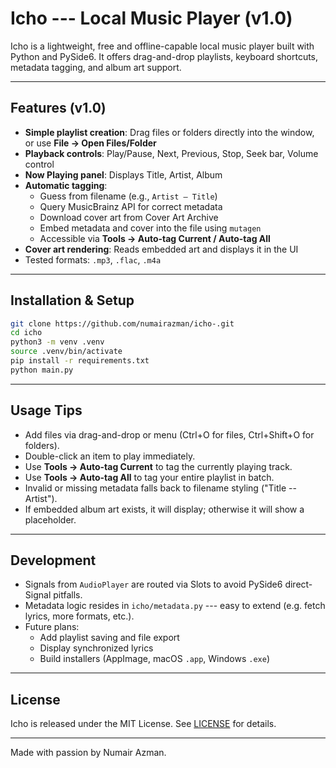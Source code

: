 # Icho --- Local Music Player (v1.0)

Icho is a lightweight, free and offline-capable local music player built
with Python and PySide6. It offers drag-and-drop playlists, keyboard
shortcuts, metadata tagging, and album art support.

------------------------------------------------------------------------

## Features (v1.0)

-   **Simple playlist creation**: Drag files or folders directly into
    the window, or use **File → Open Files/Folder**
-   **Playback controls**: Play/Pause, Next, Previous, Stop, Seek bar,
    Volume control
-   **Now Playing panel**: Displays Title, Artist, Album
-   **Automatic tagging**:
    -   Guess from filename (e.g., `Artist – Title`)
    -   Query MusicBrainz API for correct metadata
    -   Download cover art from Cover Art Archive
    -   Embed metadata and cover into the file using `mutagen`
    -   Accessible via **Tools → Auto-tag Current / Auto-tag All**
-   **Cover art rendering**: Reads embedded art and displays it in the
    UI
-   Tested formats: `.mp3`, `.flac`, `.m4a`

------------------------------------------------------------------------

## Installation & Setup

``` bash
git clone https://github.com/numairazman/icho-.git
cd icho
python3 -m venv .venv
source .venv/bin/activate
pip install -r requirements.txt
python main.py
```

------------------------------------------------------------------------

## Usage Tips

-   Add files via drag-and-drop or menu (Ctrl+O for files, Ctrl+Shift+O
    for folders).
-   Double-click an item to play immediately.
-   Use **Tools → Auto-tag Current** to tag the currently playing track.
-   Use **Tools → Auto-tag All** to tag your entire playlist in batch.
-   Invalid or missing metadata falls back to filename styling ("Title
    -- Artist").
-   If embedded album art exists, it will display; otherwise it will
    show a placeholder.

------------------------------------------------------------------------

## Development

-   Signals from `AudioPlayer` are routed via Slots to avoid PySide6
    direct-Signal pitfalls.
-   Metadata logic resides in `icho/metadata.py` --- easy to extend
    (e.g. fetch lyrics, more formats, etc.).
-   Future plans:
    -   Add playlist saving and file export
    -   Display synchronized lyrics
    -   Build installers (AppImage, macOS `.app`, Windows `.exe`)

------------------------------------------------------------------------

## License

Icho is released under the MIT License. See [LICENSE](LICENSE) for
details.

------------------------------------------------------------------------

Made with passion by Numair Azman.